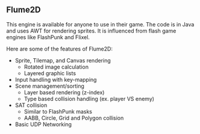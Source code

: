 Flume2D
--------------------

This engine is available for anyone to use in their game. The code is in Java and uses AWT for rendering sprites. It is influenced from flash game engines like FlashPunk and Flixel.

Here are some of the features of Flume2D:

* Sprite, Tilemap, and Canvas rendering
	* Rotated image calculation
	* Layered graphic lists
* Input handling with key-mapping
* Scene management/sorting
	* Layer based rendering (z-index)
	* Type based collision handling (ex. player VS enemy)
* SAT collision
	* Similar to FlashPunk masks
	* AABB, Circle, Grid and Polygon collision
* Basic UDP Networking
